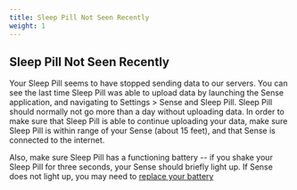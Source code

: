 ```yaml
---
title: Sleep Pill Not Seen Recently
weight: 1
---
```


## Sleep Pill Not Seen Recently


Your Sleep Pill seems to have stopped sending data to our servers. You can see the last time Sleep Pill was able to upload data by launching the Sense application, and navigating to Settings > Sense and Sleep Pill. Sleep Pill should normally not go more than a day without uploading data. In order to make sure that Sleep Pill is able to continue uploading your data, make sure Sleep Pill is within range of your Sense (about 15 feet), and that Sense is connected to the internet. 


Also, make sure Sleep Pill has a functioning battery -- if you shake your Sleep Pill for three seconds, your Sense should briefly light up. If Sense does not light up, you may need to [replace your battery](http://guide.hello.is/sleep-pill/battery-change/)